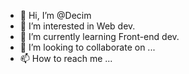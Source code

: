 - 👋 Hi, I’m @Decim
- 👀 I’m interested in Web dev.
- 🌱 I’m currently learning Front-end dev.
- 💞️ I’m looking to collaborate on ...
- 📫 How to reach me ...

<!---
Faahad-Shaikh/Faahad-Shaikh is a ✨ special ✨ repository because its `README.md` (this file) appears on your GitHub profile.
You can click the Preview link to take a look at your changes.
--->
